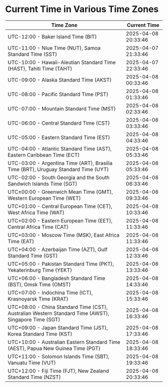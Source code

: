 # Current Time in Various Time Zones

| Time Zone | Current Time |
|-----------|--------------|
| UTC-12:00 - Baker Island Time (BIT) | 2025-04-08 20:33:46 |
| UTC-11:00 - Niue Time (NUT), Samoa Standard Time (SST) | 2025-04-07 21:33:46 |
| UTC-10:00 - Hawaii-Aleutian Standard Time (HAST), Tahiti Time (TAHT) | 2025-04-07 22:33:46 |
| UTC-09:00 - Alaska Standard Time (AKST) | 2025-04-08 00:33:46 |
| UTC-08:00 - Pacific Standard Time (PST) | 2025-04-08 01:33:46 |
| UTC-07:00 - Mountain Standard Time (MST) | 2025-04-08 02:33:46 |
| UTC-06:00 - Central Standard Time (CST) | 2025-04-08 03:33:46 |
| UTC-05:00 - Eastern Standard Time (EST) | 2025-04-08 04:33:46 |
| UTC-04:00 - Atlantic Standard Time (AST), Eastern Caribbean Time (ECT) | 2025-04-08 05:33:46 |
| UTC-03:00 - Argentina Time (ART), Brasília Time (BRT), Uruguay Standard Time (UYT) | 2025-04-08 05:33:46 |
| UTC-02:00 - South Georgia and the South Sandwich Islands Time (SGT) | 2025-04-08 06:33:46 |
| UTC±00:00 - Greenwich Mean Time (GMT), Western European Time (WET) | 2025-04-08 09:33:46 |
| UTC+01:00 - Central European Time (CET), West Africa Time (WAT) | 2025-04-08 10:33:46 |
| UTC+02:00 - Eastern European Time (EET), Central Africa Time (CAT) | 2025-04-08 11:33:46 |
| UTC+03:00 - Moscow Time (MSK), East Africa Time (EAT) | 2025-04-08 11:33:46 |
| UTC+04:00 - Azerbaijan Time (AZT), Gulf Standard Time (GST) | 2025-04-08 12:33:46 |
| UTC+05:00 - Pakistan Standard Time (PKT), Yekaterinburg Time (YEKT) | 2025-04-08 13:33:46 |
| UTC+06:00 - Bangladesh Standard Time (BST), Omsk Time (OMST) | 2025-04-08 14:33:46 |
| UTC+07:00 - Indochina Time (ICT), Krasnoyarsk Time (KRAT) | 2025-04-08 15:33:46 |
| UTC+08:00 - China Standard Time (CST), Australian Western Standard Time (AWST), Singapore Time (SGT) | 2025-04-08 16:33:46 |
| UTC+09:00 - Japan Standard Time (JST), Korea Standard Time (KST) | 2025-04-08 17:33:46 |
| UTC+10:00 - Australian Eastern Standard Time (AEST), Papua New Guinea Time (PGT) | 2025-04-08 18:33:46 |
| UTC+11:00 - Solomon Islands Time (SBT), Vanuatu Time (VUT) | 2025-04-08 19:33:46 |
| UTC+12:00 - Fiji Time (FJT), New Zealand Standard Time (NZST) | 2025-04-08 20:33:46 |
